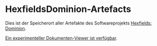 # HexfieldsDominion-Artefacts

Dies ist der Speicherort aller Artefakte des Softwareprojekts [Hexfields: Dominion](https://github.com/Hexfields-Studio/HexfieldsDominion).

[Ein experimenteller Dokumenten-Viewer ist verfügbar](https://hexfields-studio.github.io/HexfieldsDominion-Artefacts/).

